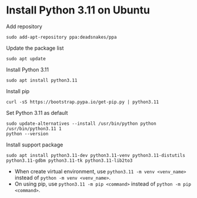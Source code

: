 # Install Python 3.11 on Ubuntu

Add repository

```shell
sudo add-apt-repository ppa:deadsnakes/ppa
```

Update the package list

```shell
sudo apt update
```

Install Python 3.11

```shell
sudo apt install python3.11
```

Install pip

```shell
curl -sS https://bootstrap.pypa.io/get-pip.py | python3.11
```

Set Python 3.11 as default

```shell
sudo update-alternatives --install /usr/bin/python python /usr/bin/python3.11 1
python --version
```

Install support package

```shell
sudo apt install python3.11-dev python3.11-venv python3.11-distutils python3.11-gdbm python3.11-tk python3.11-lib2to3
```

- When create virtual environment, use `python3.11 -m venv <venv_name>` instead of `python -m venv <venv_name>`.
- On using pip, use `python3.11 -m pip <command>` instead of `python -m pip <command>`.